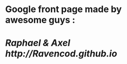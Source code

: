<h1>Google front page made by awesome guys :<h1>
<em> Raphael  & Axel<em>
  <br/>http://Ravencod.github.io
